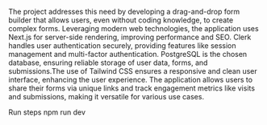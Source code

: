The project addresses this need by developing a drag-and-drop form builder that allows users, even without coding knowledge, to create complex forms. Leveraging modern web technologies, the application uses Next.js for server-side rendering, improving performance and SEO. Clerk handles user authentication securely, providing features like session management and multi-factor authentication. PostgreSQL is the chosen database, ensuring reliable storage of user data, forms, and submissions.The use of Tailwind CSS ensures a responsive and clean user interface, enhancing the user experience. The application allows users to share their forms via unique links and track engagement metrics like visits and submissions, making it versatile for various use cases.
 

Run steps
 npm run dev

